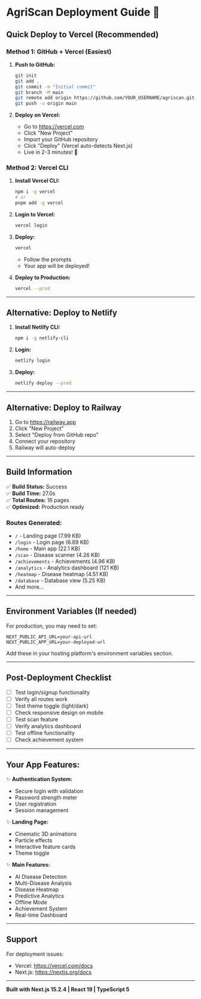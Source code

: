 # AgriScan Deployment Guide 🚀

## Quick Deploy to Vercel (Recommended)

### Method 1: GitHub + Vercel (Easiest)

1. **Push to GitHub:**
   ```bash
   git init
   git add .
   git commit -m "Initial commit"
   git branch -M main
   git remote add origin https://github.com/YOUR_USERNAME/agriscan.git
   git push -u origin main
   ```

2. **Deploy on Vercel:**
   - Go to https://vercel.com
   - Click "New Project"
   - Import your GitHub repository
   - Click "Deploy" (Vercel auto-detects Next.js)
   - Live in 2-3 minutes! 🎉

### Method 2: Vercel CLI

1. **Install Vercel CLI:**
   ```bash
   npm i -g vercel
   # or
   pnpm add -g vercel
   ```

2. **Login to Vercel:**
   ```bash
   vercel login
   ```

3. **Deploy:**
   ```bash
   vercel
   ```
   - Follow the prompts
   - Your app will be deployed!

4. **Deploy to Production:**
   ```bash
   vercel --prod
   ```

---

## Alternative: Deploy to Netlify

1. **Install Netlify CLI:**
   ```bash
   npm i -g netlify-cli
   ```

2. **Login:**
   ```bash
   netlify login
   ```

3. **Deploy:**
   ```bash
   netlify deploy --prod
   ```

---

## Alternative: Deploy to Railway

1. Go to https://railway.app
2. Click "New Project"
3. Select "Deploy from GitHub repo"
4. Connect your repository
5. Railway will auto-deploy

---

## Build Information

✅ **Build Status:** Success  
✅ **Build Time:** 27.0s  
✅ **Total Routes:** 16 pages  
✅ **Optimized:** Production ready  

### Routes Generated:
- `/` - Landing page (7.99 KB)
- `/login` - Login page (6.89 KB)
- `/home` - Main app (22.1 KB)
- `/scan` - Disease scanner (4.26 KB)
- `/achievements` - Achievements (4.96 KB)
- `/analytics` - Analytics dashboard (121 KB)
- `/heatmap` - Disease heatmap (4.51 KB)
- `/database` - Database view (5.25 KB)
- And more...

---

## Environment Variables (If needed)

For production, you may need to set:

```env
NEXT_PUBLIC_API_URL=your-api-url
NEXT_PUBLIC_APP_URL=your-deployed-url
```

Add these in your hosting platform's environment variables section.

---

## Post-Deployment Checklist

- [ ] Test login/signup functionality
- [ ] Verify all routes work
- [ ] Test theme toggle (light/dark)
- [ ] Check responsive design on mobile
- [ ] Test scan feature
- [ ] Verify analytics dashboard
- [ ] Test offline functionality
- [ ] Check achievement system

---

## Your App Features:

✨ **Authentication System:**
- Secure login with validation
- Password strength meter
- User registration
- Session management

✨ **Landing Page:**
- Cinematic 3D animations
- Particle effects
- Interactive feature cards
- Theme toggle

✨ **Main Features:**
- AI Disease Detection
- Multi-Disease Analysis
- Disease Heatmap
- Predictive Analytics
- Offline Mode
- Achievement System
- Real-time Dashboard

---

## Support

For deployment issues:
- Vercel: https://vercel.com/docs
- Next.js: https://nextjs.org/docs

---

**Built with Next.js 15.2.4 | React 19 | TypeScript 5**
